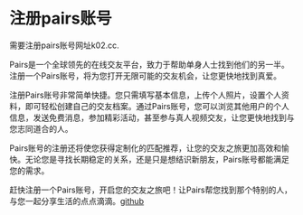 # 注册pairs账号

需要注册pairs账号网址k02.cc.

Pairs是一个全球领先的在线交友平台，致力于帮助单身人士找到他们的另一半。注册一个Pairs账号，将为您打开无限可能的交友机会，让您更快地找到真爱。

注册Pairs账号非常简单快捷。您只需填写基本信息，上传个人照片，设置个人资料，即可轻松创建自己的交友档案。通过Pairs账号，您可以浏览其他用户的个人信息，发送免费消息，参加精彩活动，甚至参与真人视频交友，让您更快地找到与您志同道合的人。

Pairs账号的注册还将使您获得定制化的匹配推荐，让您的交友之旅更加高效和愉快。无论您是寻找长期稳定的关系，还是只是想结识新朋友，Pairs账号都能满足您的需求。

赶快注册一个Pairs账号，开启您的交友之旅吧！让Pairs帮您找到那个特别的人，与您一起分享生活的点点滴滴。[github](https://github.com)